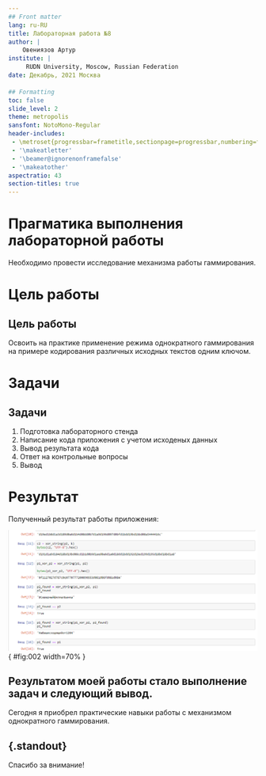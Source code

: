 ```yaml
---
## Front matter
lang: ru-RU
title: Лабораторная работа №8
author: |
	Овениязов Артур
institute: |
	 RUDN University, Moscow, Russian Federation
date: Декабрь, 2021 Москва

## Formatting
toc: false
slide_level: 2
theme: metropolis
sansfont: NotoMono-Regular
header-includes: 
 - \metroset{progressbar=frametitle,sectionpage=progressbar,numbering=fraction}
 - '\makeatletter'
 - '\beamer@ignorenonframefalse'
 - '\makeatother'
aspectratio: 43
section-titles: true
---
```


# Прагматика выполнения лабораторной работы

Необходимо провести исследование механизма работы гаммирования.

# Цель работы

## Цель работы

Освоить на практике применение режима однократного гаммирования на примере кодирования различных исходных текстов одним ключом.

# Задачи


## Задачи

1. Подготовка лабораторного стенда
2. Написание кода приложения с учетом исходеных данных
3. Вывод результата кода
4. Ответ на контрольные вопросы
5. Вывод

# Результат

Полученный результат работы приложения:

![Результат выполнения kripto2.py](images/img(2).png){ #fig:002 width=70% }

## Результатом моей работы стало выполнение задач и следующий вывод.

Сегодня я приобрел практические навыки работы с механизмом однократного гаммирования.

## {.standout}

Спасибо за внимание!